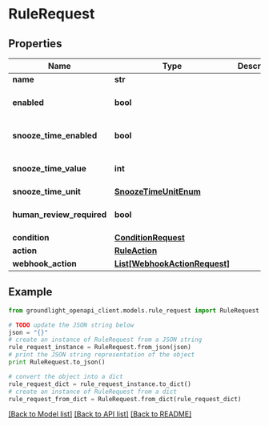 # RuleRequest


## Properties
Name | Type | Description | Notes
------------ | ------------- | ------------- | -------------
**name** | **str** |  | 
**enabled** | **bool** |  | [optional] [default to True]
**snooze_time_enabled** | **bool** |  | [optional] [default to False]
**snooze_time_value** | **int** |  | [optional] [default to 0]
**snooze_time_unit** | [**SnoozeTimeUnitEnum**](SnoozeTimeUnitEnum.md) |  | [optional] 
**human_review_required** | **bool** |  | [optional] [default to False]
**condition** | [**ConditionRequest**](ConditionRequest.md) |  | 
**action** | [**RuleAction**](RuleAction.md) |  | [optional] 
**webhook_action** | [**List[WebhookActionRequest]**](WebhookActionRequest.md) |  | [optional] 

## Example

```python
from groundlight_openapi_client.models.rule_request import RuleRequest

# TODO update the JSON string below
json = "{}"
# create an instance of RuleRequest from a JSON string
rule_request_instance = RuleRequest.from_json(json)
# print the JSON string representation of the object
print RuleRequest.to_json()

# convert the object into a dict
rule_request_dict = rule_request_instance.to_dict()
# create an instance of RuleRequest from a dict
rule_request_from_dict = RuleRequest.from_dict(rule_request_dict)
```
[[Back to Model list]](../README.md#documentation-for-models) [[Back to API list]](../README.md#documentation-for-api-endpoints) [[Back to README]](../README.md)


